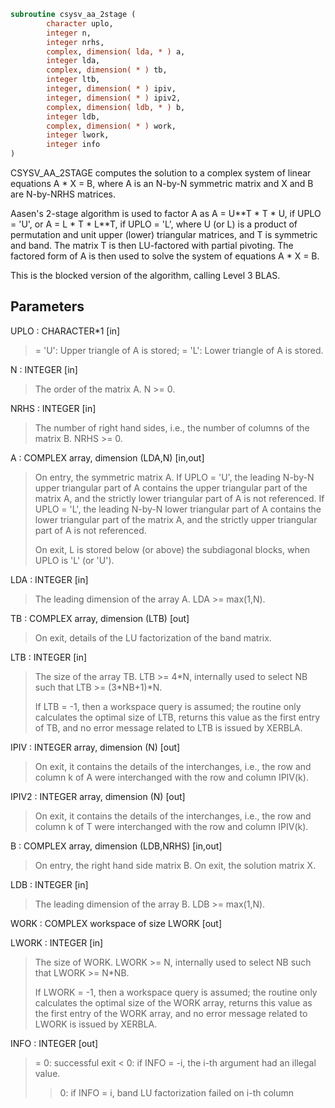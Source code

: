 ```fortran
subroutine csysv_aa_2stage (
        character uplo,
        integer n,
        integer nrhs,
        complex, dimension( lda, * ) a,
        integer lda,
        complex, dimension( * ) tb,
        integer ltb,
        integer, dimension( * ) ipiv,
        integer, dimension( * ) ipiv2,
        complex, dimension( ldb, * ) b,
        integer ldb,
        complex, dimension( * ) work,
        integer lwork,
        integer info
)
```

CSYSV_AA_2STAGE computes the solution to a complex system of
linear equations
A \* X = B,
where A is an N-by-N symmetric matrix and X and B are N-by-NRHS
matrices.

Aasen's 2-stage algorithm is used to factor A as
A = U\*\*T \* T \* U,  if UPLO = 'U', or
A = L \* T \* L\*\*T,  if UPLO = 'L',
where U (or L) is a product of permutation and unit upper (lower)
triangular matrices, and T is symmetric and band. The matrix T is
then LU-factored with partial pivoting. The factored form of A
is then used to solve the system of equations A \* X = B.

This is the blocked version of the algorithm, calling Level 3 BLAS.

## Parameters
UPLO : CHARACTER\*1 [in]
> = 'U':  Upper triangle of A is stored;
> = 'L':  Lower triangle of A is stored.

N : INTEGER [in]
> The order of the matrix A.  N >= 0.

NRHS : INTEGER [in]
> The number of right hand sides, i.e., the number of columns
> of the matrix B.  NRHS >= 0.

A : COMPLEX array, dimension (LDA,N) [in,out]
> On entry, the symmetric matrix A.  If UPLO = 'U', the leading
> N-by-N upper triangular part of A contains the upper
> triangular part of the matrix A, and the strictly lower
> triangular part of A is not referenced.  If UPLO = 'L', the
> leading N-by-N lower triangular part of A contains the lower
> triangular part of the matrix A, and the strictly upper
> triangular part of A is not referenced.
> 
> On exit, L is stored below (or above) the subdiagonal blocks,
> when UPLO  is 'L' (or 'U').

LDA : INTEGER [in]
> The leading dimension of the array A.  LDA >= max(1,N).

TB : COMPLEX array, dimension (LTB) [out]
> On exit, details of the LU factorization of the band matrix.

LTB : INTEGER [in]
> The size of the array TB. LTB >= 4\*N, internally
> used to select NB such that LTB >= (3\*NB+1)\*N.
> 
> If LTB = -1, then a workspace query is assumed; the
> routine only calculates the optimal size of LTB,
> returns this value as the first entry of TB, and
> no error message related to LTB is issued by XERBLA.

IPIV : INTEGER array, dimension (N) [out]
> On exit, it contains the details of the interchanges, i.e.,
> the row and column k of A were interchanged with the
> row and column IPIV(k).

IPIV2 : INTEGER array, dimension (N) [out]
> On exit, it contains the details of the interchanges, i.e.,
> the row and column k of T were interchanged with the
> row and column IPIV(k).

B : COMPLEX array, dimension (LDB,NRHS) [in,out]
> On entry, the right hand side matrix B.
> On exit, the solution matrix X.

LDB : INTEGER [in]
> The leading dimension of the array B.  LDB >= max(1,N).

WORK : COMPLEX workspace of size LWORK [out]

LWORK : INTEGER [in]
> The size of WORK. LWORK >= N, internally used to select NB
> such that LWORK >= N\*NB.
> 
> If LWORK = -1, then a workspace query is assumed; the
> routine only calculates the optimal size of the WORK array,
> returns this value as the first entry of the WORK array, and
> no error message related to LWORK is issued by XERBLA.

INFO : INTEGER [out]
> = 0:  successful exit
> < 0:  if INFO = -i, the i-th argument had an illegal value.
> > 0:  if INFO = i, band LU factorization failed on i-th column
